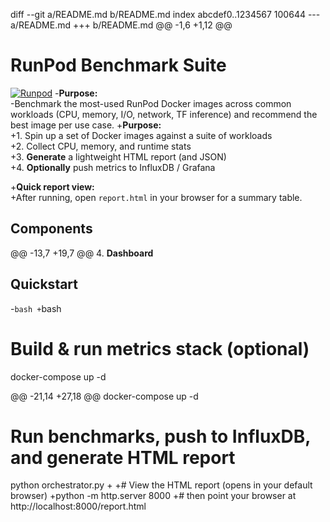 diff --git a/README.md b/README.md
index abcdef0..1234567 100644
--- a/README.md
+++ b/README.md
@@ -1,6 +1,12 @@
 # RunPod Benchmark Suite
[![Runpod](https://api.runpod.io/badge/skelleng/runpod-benchmarks)](https://console.runpod.io/hub/skelleng/runpod-benchmarks)
-**Purpose:**  
-Benchmark the most-used RunPod Docker images across common workloads (CPU, memory, I/O, network, TF inference) and recommend the best image per use case.
+**Purpose:**  
+1. Spin up a set of Docker images against a suite of workloads  
+2. Collect CPU, memory, and runtime stats  
+3. **Generate** a lightweight HTML report (and JSON)  
+4. **Optionally** push metrics to InfluxDB / Grafana

+**Quick report view:**  
+After running, open `report.html` in your browser for a summary table.

 ## Components

@@ -13,7 +19,7 @@ 4. **Dashboard**  

 ## Quickstart

-```bash
+```bash
 # Build & run metrics stack (optional)
 docker-compose up -d

@@ -21,14 +27,18 @@ docker-compose up -d

 # Run benchmarks, push to InfluxDB, and generate HTML report
 python orchestrator.py
+
+# View the HTML report (opens in your default browser)
+python -m http.server 8000
+# then point your browser at http://localhost:8000/report.html
